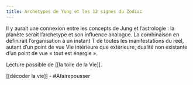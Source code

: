 ```yaml
---
title: Archetypes de Yung et les 12 signes du Zodiac
---
```

Il y aurait une connexion entre les concepts de Jung et l’astrologie : la planète serait l’archetype et son influence analogue. La combinaison en définirait l’organisation à un instant T de toutes les manifestations du réel, autant d’un point de vue Vie intérieure que extérieure, dualité non existante d’un point de vue « tout est énergie ».

Lecture possible de [[la toile de la Vie]].

[[décoder la vie]] - #Afairepousser 